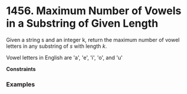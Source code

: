 # 1456. Maximum Number of Vowels in a Substring of Given Length

Given a string s and an integer k, return the maximum number of vowel letters in any substring of _s_ with length _k_.

Vowel letters in English are 'a', 'e', 'i', 'o', and 'u'

**Constraints**

### Examples
